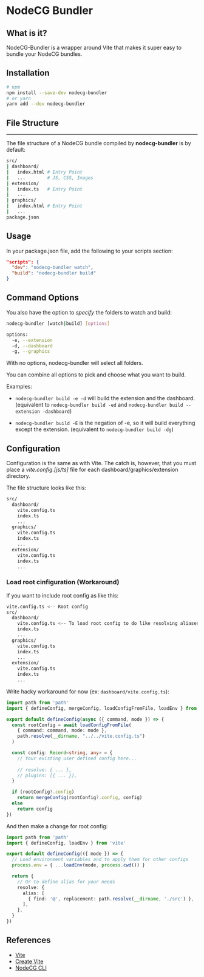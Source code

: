 # NodeCG Bundler

## What is it?

NodeCG-Bundler is a wrapper around Vite that makes it super easy to bundle your NodeCG bundles.

## Installation

```bash
# npm
npm install --save-dev nodecg-bundler
# or yarn
yarn add --dev nodecg-bundler
```

## File Structure

---

The file structure of a NodeCG bundle compiled by **nodecg-bundler** is by default:

```bash
src/
| dashboard/
|   index.html # Entry Point
|   ...        # JS, CSS, Images
| extension/
|   index.ts   # Entry Point
|   ...
| graphics/
|   index.html # Entry Point
|   ...
package.json
```

## Usage

In your package.json file, add the following to your scripts section:

```json
"scripts": {
  "dev": "nodecg-bundler watch",
  "build": "nodecg-bundler build"
}
```

## Command Options

You also have the option to _specify_ the folders to watch and build:

```bash
nodecg-bundler [watch|build] [options]

options:
  -e, --extension
  -d, --dashboard
  -g, --graphics
```

With no options, nodecg-bundler will select all folders.

You can combine all options to pick and choose what you want to build.

Examples:

- `nodecg-bundler build -e -d` will build the extension and the dashboard. (equivalent to `nodecg-bundler build -ed` and `nodecg-bundler build --extension -dashboard`)

- `nodecg-bundler build -E` is the negation of -e, so it will build everything except the extension. (equivalent to `nodecg-bundler build -dg`)

## Configuration

Configuration is the same as with Vite. The catch is, however, that you must place a _vite.config.[js/ts]_ file for each dashboard/graphics/extension directory.

The file structure looks like this:

```bash
src/
  dashboard/
    vite.config.ts
    index.ts
    ...
  graphics/
    vite.config.ts
    index.ts
    ...
  extension/
    vite.config.ts
    index.ts
    ...
```

### Load root cinfiguration (Workaround)

If you want to include root config as like this:
```bash
vite.config.ts <-- Root config
src/
  dashboard/
    vite.config.ts <-- To load root config to do like resolving aliases (@/components etc.)
    index.ts
    ...
  graphics/
    vite.config.ts
    index.ts
    ...
  extension/
    vite.config.ts
    index.ts
    ...
```

Write hacky workaround for now (ex: `dashboard/vite.config.ts`):
```ts
import path from 'path'
import { defineConfig, mergeConfig, loadConfigFromFile, loadEnv } from 'vite'

export default defineConfig(async ({ command, mode }) => {
  const rootConfig = await loadConfigFromFile(
    { command: command, mode: mode },
    path.resolve(__dirname, "../../vite.config.ts")
  )

  const config: Record<string, any> = {
    // Your existing user defined config here...
    
    // resolve: { ... },
    // plugins: [{ ... }],
  }

  if (rootConfig?.config)
    return mergeConfig(rootConfig?.config, config)
  else
    return config
})
```

And then make a change for root config:
```ts
import path from 'path'
import { defineConfig, loadEnv } from 'vite'

export default defineConfig(({ mode }) => {
  // Load environment variables and to apply them for other configs
  process.env = { ...loadEnv(mode, process.cwd()) }

  return {
    // Or to define alias for your needs
    resolve: {
      alias: [
        { find: '@', replacement: path.resolve(__dirname, './src') },
      ],
    },
  }
})
```

## References

- [Vite](https://vitejs.dev)
- [Create Vite](https://vite.dev/guide/create-vite)
- [NodeCG CLI](https://github.com/nodecg/nodecg-cli)

